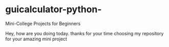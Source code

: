 # guicalculator-python-
Mini-College Projects for Beginners 

Hey, 
how are you doing today. thanks for your time choosing my repository for your amazing mini project

